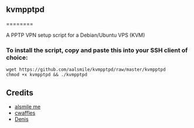 ## kvmpptpd
========

A PPTP VPN setup script for a Debian/Ubuntu VPS (KVM)

### To install the script, copy and paste this into your SSH client of choice:

	wget https://github.com/aalsmile/kvmpptpd/raw/master/kvmpptpd
	chmod +x kvmpptpd && ./kvmpptpd

## Credits
- [alsmile me](htpp://boutnew.ru)
- [cwaffles](http://www.putdispenserhere.com/)
- [Denis](http://bluemodule.com/software/openvpn-install-script-for-openvz-vps/)
